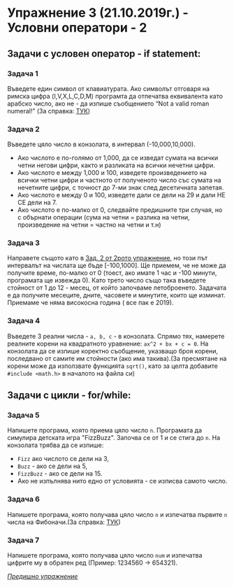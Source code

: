 # Упражнение 3 (21.10.2019г.) - Условни оператори - 2

## Задачи с условен оператор - if statement:

### Задача 1
Въведете един символ от клавиатурата. Ако символът отговаря на римска цифра (I,V,X,L,C,D,M) програмта да отпечатва еквивалента като арабско число, ако не - да изпише съобщението “Not a valid roman numeral!” (За справка: [ТУК](https://en.wikipedia.org/wiki/Roman_numerals))

### Задача 2
Въведете цяло число в конзолата, в интервал (-10,000,10,000). 
* Ако числото е по-голямо от 1,000, да се изведат сумата на всички четни негови цифри, както и  разликата на всички нечетни цифри.
* Ако числото е между 1,000 и 100, изведете произведението на всички четни цифри и частното от полученото число със сумата на нечетните цифри, с точност до 7-ми знак след десетичната запетая. 
* Ако числото е между 0 и 100, изведете дали се дели на 29 и дали НЕ СЕ дели на 7.
* Ако числото е по-малко от 0, следвайте предишните три случая, но с обърнати операции (сума на четни = разлика на четни, произведение на четни = частно на четни и т.н) 

### Задача 3
Направете същото като в [Зад. 2 от 2рото упражнение](../lab2/README.md#задача-2), но този път интервалът на числата ще бъде [-100,1000]. Ще приемем, че не може да получите време, по-малко от 0 (тоест, ако имате 1 час и -100 минути, програмата ще извежда 0). Като трето число също така въведете стойност от 1 до 12 - месец, от който започваме летоброенето. Задачата е да получите месеците, дните, часовете и минутите, които ще изминат. Приемаме че няма високосна година ( все пак е 2019).

### Задача 4
Въведете 3 реални числа - `a, b, c` -  в конзолата. Спрямо тях, намерете реалните корени на квадратното уравнение: `ax^2 + bx + c = 0`. На конзолата да се изпише коректно съобщение, указващо броя корени, последвано от самите им стойности (ако има такива).(За пресмятане на корени може да използвате функцията `sqrt()`, като за целта добавите `#include <math.h>` в началото на файла си)

## Задачи с цикли - for/while:

### Задача 5
Напишете програма, която приема цяло число `n`. Програмата да симулира детската игра "FizzBuzz". Започва се от 1 и се стига до `n`. На конзолата трябва да се изпише:
* `Fizz` ако числото се дели на 3, 
* `Buzz` - ако се дели на 5, 
* `FizzBuzz` - ако се дели на 15.
* Ако не изпълнява нито едно от условията - се изписва самото число.

### Задача 6
Напишете  програма, която получава цяло число `n` и изпечатва първите `n` числа на Фибоначи.(За справка: [ТУК](https://en.wikipedia.org/wiki/Fibonacci_number))

### Задача 7
Напишете програма, която получава цяло число `num` и изпечатва цифрите му в обратен ред (Пример: 1234560 -> 654321).

[*Предишно упражнение*](../lab2)
